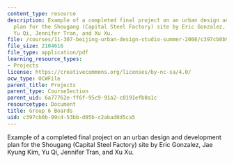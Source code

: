 ```yaml
---
content_type: resource
description: Example of a completed final project on an urban design and development
  plan for the Shougang (Capital Steel Factory) site by Eric Gonzalez, Jae Kyung Kim,
  Yu Qi, Jennifer Tran, and Xu Xu.
file: /courses/11-307-beijing-urban-design-studio-summer-2008/c397cb0b99c453bbd05bc2abad0d5ca5_group6_boards.pdf
file_size: 2104616
file_type: application/pdf
learning_resource_types:
- Projects
license: https://creativecommons.org/licenses/by-nc-sa/4.0/
ocw_type: OCWFile
parent_title: Projects
parent_type: CourseSection
parent_uid: 6a77762e-ff6f-95c9-91a2-c0191efb0a1c
resourcetype: Document
title: Group 6 Boards
uid: c397cb0b-99c4-53bb-d05b-c2abad0d5ca5
---
```

Example of a completed final project on an urban design and development plan for the Shougang (Capital Steel Factory) site by Eric Gonzalez, Jae Kyung Kim, Yu Qi, Jennifer Tran, and Xu Xu.